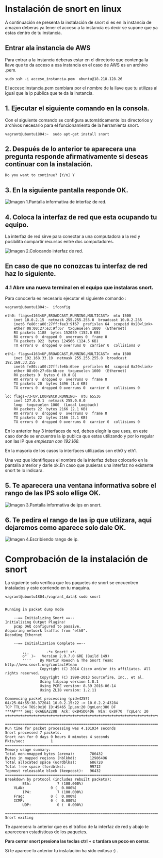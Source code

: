 # Instalación de snort en linux

A continuación se presenta la instalación de snort si es en la instancia de amazon deberas ya tener el acceso a la instancia es decir se supone que ya estas dentro de tu instancia.

## Entrar ala instancia de AWS

Para entrar a la instancia deberas estar en el directorio que contenga la  llave que te da acceso a esa instancia en el caso de AWS es un archivo .pem.

    sudo ssh -i acceso_instancia.pem  ubuntu@18.218.128.26

El acceso:instancia.pem cambiara por el nombre de la llave que tu utilizas al igual que la ip pública que te da la instancia.


## 1. Ejecutar el siguiente comando en la consola.

Con el siguiente comando se configura automáticamente los directorios y archivos necesario para el funcionamiento de la herramienta snort.


    vagrant@ubuntu1804:~  sudo apt-get install snort 


## 2. Después de lo anterior te aparecera una pregunta responde afirmativamente si deseas continuar con la instalación.

    Do you want to continue? [Y/n] Y

## 3. En la siguiente pantalla responde OK.

![ Imagen 1.Pantalla informativa de interfaz de red. ](./imagenes/2.jpg) 

## 4. Coloca la interfaz de red que esta ocupando tu equipo.

 La interfaz de red  sirve para conectar a una computadora a la red y posibilita compartir recursos entre dos computadores.


![ Imagen 2.Colocando interfaz de red. ](./imagenes/4.jpg) 

## En caso de que no conozcas tu interfaz de red haz lo siguiente.


### 4.1 Abre una nueva terminal en el equipo que instalaras snort.

Para conocerla es necesario ejecutar el siguiente comando :

    vagrant@ubuntu1804:~  ifconfig

    eth0: flags=4163<UP,BROADCAST,RUNNING,MULTICAST>  mtu 1500
        inet 10.0.2.15  netmask 255.255.255.0  broadcast 10.0.2.255
        inet6 fe80::a00:27ff:fee3:9f67  prefixlen 64  scopeid 0x20<link>
        ether 08:00:27:e3:9f:67  txqueuelen 1000  (Ethernet)
        RX packets 1188  bytes 152059 (152.0 KB)
        RX errors 0  dropped 0  overruns 0  frame 0
        TX packets 922  bytes 124566 (124.5 KB)
        TX errors 0  dropped 0 overruns 0  carrier 0  collisions 0

    eth1: flags=4163<UP,BROADCAST,RUNNING,MULTICAST>  mtu 1500
        inet 192.168.33.10  netmask 255.255.255.0  broadcast 192.168.33.255
        inet6 fe80::a00:27ff:fe6b:6bee  prefixlen 64  scopeid 0x20<link>
        ether 08:00:27:6b:6b:ee  txqueuelen 1000  (Ethernet)
        RX packets 0  bytes 0 (0.0 B)
        RX errors 0  dropped 0  overruns 0  frame 0
        TX packets 20  bytes 1496 (1.4 KB)
        TX errors 0  dropped 0 overruns 0  carrier 0  collisions 0

    lo: flags=73<UP,LOOPBACK,RUNNING>  mtu 65536
        inet 127.0.0.1  netmask 255.0.0.0
        loop  txqueuelen 1000  (Local Loopback)
        RX packets 22  bytes 2166 (2.1 KB)
        RX errors 0  dropped 0  overruns 0  frame 0
        TX packets 22  bytes 2166 (2.1 KB)
        TX errors 0  dropped 0 overruns 0  carrier 0  collisions 0

En lo anterior hay 3 interfaces de red, debes elegir la que uses, en este caso donde se encuentre la ip publica que estas utilizando y por lo regular son las IP que _empiezan con 192.168._

En la mayoria de los casos la interfaces utilizadas son eth0 y eth1.

Una vez que identifiques el nombre de la interfaz debes colocarlo en la pantalla anterior y darle ok.En caso que pusieras una interfaz no existente snort te lo indicara.


## 5. Te aparecera una ventana informativa sobre el rango de las IPS solo ellige OK.

![ Imagen 3.Pantalla informativa de ips en snort. ](./imagenes/5.jpg) 

## 6. Te pedira el rango de las ip que utilizara, aqui dejaremos como aparece solo dale OK.

![ Imagen 4.Escribiendo rango de ip.](./imagenes/6.jpg) 


# Comprobación de la instalación de snort

La siguiente solo verifica que los paquetes de snort se encuentren instalados y este corriendo en tu maquina.

    vagrant@ubuntu1804:/vagrant_data$ sudo snort


    Running in packet dump mode

        --== Initializing Snort ==--
    Initializing Output Plugins!
        pcap DAQ configured to passive.
    Acquiring network traffic from "eth0".
    Decoding Ethernet

        --== Initialization Complete ==--

            ,,_        -*> Snort! <*-
            o"  )~   Version 2.9.7.0 GRE (Build 149)
            ''''    By Martin Roesch & The Snort Team: http://www.snort.org/contact#team
                    Copyright (C) 2014 Cisco and/or its affiliates. All rights reserved.
                    Copyright (C) 1998-2013 Sourcefire, Inc., et al.
                    Using libpcap version 1.8.1
                    Using PCRE version: 8.39 2016-06-14
                    Using ZLIB version: 1.2.11

    Commencing packet processing (pid=4257)
    04/25-04:55:38.372041 10.0.2.15:22 -> 10.0.2.2:43284
    TCP TTL:64 TOS:0x10 ID:45465 IpLen:20 DgmLen:380 DF
    ***AP*** Seq: 0xAEEA228B  Ack: 0xB45D04D6  Win: 0x8F70  TcpLen: 20
    =+=+=+=+=+=+=+=+=+=+=+=+=+=+=+=+=+=+=+=+=+=+=+=+=+=+=+=+=+=+=+=+=+=+=+=+=+

    ===============================================================================
    Run time for packet processing was 4.101934 seconds
    Snort processed 7 packets.
    Snort ran for 0 days 0 hours 0 minutes 4 seconds
    Pkts/sec:            1
    ===============================================================================
    Memory usage summary:
    Total non-mmapped bytes (arena):       786432
    Bytes in mapped regions (hblkhd):      12906496
    Total allocated space (uordblks):      686720
    Total free space (fordblks):           99712
    Topmost releasable block (keepcost):   96432
    ===============================================================================
    Breakdown by protocol (includes rebuilt packets):
            Eth:            7 (100.000%)
        VLAN:            0 (  0.000%)
            IP4:            7 (100.000%)
        Frag:            0 (  0.000%)
        ICMP:            0 (  0.000%)
            UDP:            0 (  0.000%)

    ===============================================================================
    Snort exiting

Te aparecera lo anterior que es el tráfico de la interfaz de red  y abajo te apareceran estadísticas de los paquetes.

__Para cerrar snort presiona las teclas ctrl + c tardara un poco en cerrar.__

Si te aparece lo anterior tu instalación ha sido exitosa :) .
